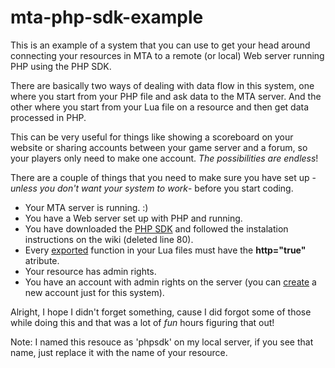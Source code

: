 # mta-php-sdk-example
This is an example of a system that you can use to get your head around connecting your resources in MTA to a remote (or local) Web server running PHP using the PHP SDK.

There are basically two ways of dealing with data flow in this system, one where you start from your PHP file and ask data to the MTA server. And the other where you start from your Lua file on a resource and then get data processed in PHP.

This can be very useful for things like showing a scoreboard on your website or sharing accounts between your game server and a forum, so your players only need to make one account. *The possibilities are endless*!

There are a couple of things that you need to make sure you have set up -*unless you don't want your system to work*- before you start coding.

* Your MTA server is running. :)
* You have a Web server set up with PHP and running.
* You have downloaded the [PHP SDK](https://wiki.multitheftauto.com/wiki/PHP_SDK#Download) and followed the instalation instructions on the wiki (deleted line 80).
* Every [exported](https://wiki.multitheftauto.com/wiki/Call) function in your Lua files must have the **http="true"** atribute.
* Your resource has admin rights.
* You have an account with admin rights on the server (you can [create](https://wiki.multitheftauto.com/wiki/Server_Manual#Adding_administrators) a new account just for this system).

Alright, I hope I didn't forget something, cause I did forgot some of those while doing this and that was a lot of *fun* hours figuring that out!

Note: I named this resouce as 'phpsdk' on my local server, if you see that name, just replace it with the name of your resource.
